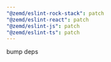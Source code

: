 ```yaml
---
"@zemd/eslint-rock-stack": patch
"@zemd/eslint-react": patch
"@zemd/eslint-js": patch
"@zemd/eslint-ts": patch
---
```


bump deps
